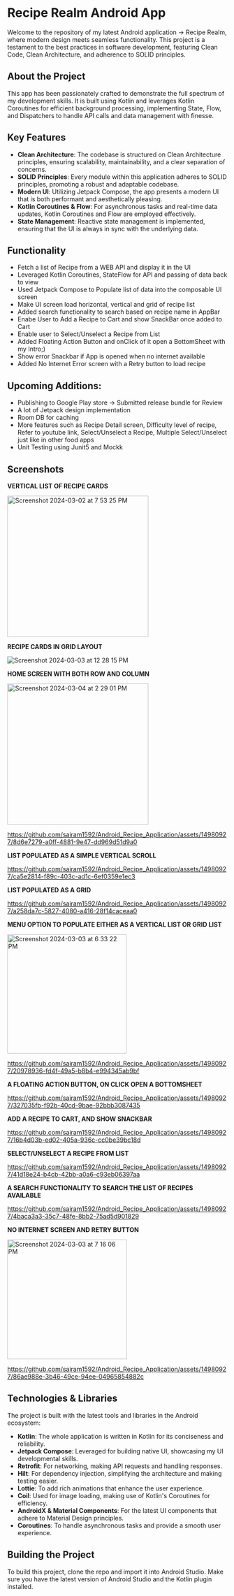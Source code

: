 # Recipe Realm Android App

Welcome to the repository of my latest Android application -> Recipe Realm, where modern design meets seamless functionality. This project is a testament to the best practices in software development, featuring Clean Code, Clean Architecture, and adherence to SOLID principles.

## About the Project

This app has been passionately crafted to demonstrate the full spectrum of my development skills. It is built using Kotlin and leverages Kotlin Coroutines for efficient background processing, implementing State, Flow, and Dispatchers to handle API calls and data management with finesse.

## Key Features

- **Clean Architecture**: The codebase is structured on Clean Architecture principles, ensuring scalability, maintainability, and a clear separation of concerns.
- **SOLID Principles**: Every module within this application adheres to SOLID principles, promoting a robust and adaptable codebase.
- **Modern UI**: Utilizing Jetpack Compose, the app presents a modern UI that is both performant and aesthetically pleasing.
- **Kotlin Coroutines & Flow**: For asynchronous tasks and real-time data updates, Kotlin Coroutines and Flow are employed effectively.
- **State Management**: Reactive state management is implemented, ensuring that the UI is always in sync with the underlying data.

## Functionality
- Fetch a list of Recipe from a WEB API and display it in the UI
- Leveraged Kotlin Coroutines, StateFlow for API and passing of data back to view
- Used Jetpack Compose to Populate list of data into the composable UI screen
- Make UI screen load horizontal, vertical and grid of recipe list
- Added search functionality to search based on recipe name in AppBar
- Enabe User to Add a Recipe to Cart and show SnackBar once added to Cart
- Enable user to Select/Unselect a Recipe from List
- Added Floating Action Button and onClick of it open a BottomSheet with my Intro;)
- Show error Snackbar if App is opened when no internet available
- Added No Internet Error screen with a Retry button to load recipe

## Upcoming Additions:
- Publishing to Google Play store -> Submitted release bundle for Review
- A lot of Jetpack design implementation
- Room DB for caching
- More features such as Recipe Detail screen, Difficulty level of recipe, Refer to youtube link, Select/Unselect a Recipe, Multiple Select/Unselect just like in other food apps
- Unit Testing using Junit5 and Mockk

## Screenshots

**VERTICAL LIST OF RECIPE CARDS**

<img width="323" alt="Screenshot 2024-03-02 at 7 53 25 PM" src="https://github.com/sairam1592/Android_Recipe_Application/assets/14980927/19ed87ad-8319-450d-8681-5cab8253ccc3">


**RECIPE CARDS IN GRID LAYOUT**

![Screenshot 2024-03-03 at 12 28 15 PM](https://github.com/sairam1592/Android_Recipe_Application/assets/14980927/b809df37-3aba-4fb7-8af1-3aad816492d0)


**HOME SCREEN WITH BOTH ROW AND COLUMN**

<img width="323" alt="Screenshot 2024-03-04 at 2 29 01 PM" src="https://github.com/sairam1592/Android_Recipe_Application/assets/14980927/f0d7a15b-61e0-4980-9764-fdfcf39c6d79">


https://github.com/sairam1592/Android_Recipe_Application/assets/14980927/8d6e7279-a0ff-4881-9e47-dd969d51d9a0




**LIST POPULATED AS A SIMPLE VERTICAL SCROLL**

https://github.com/sairam1592/Android_Recipe_Application/assets/14980927/ca5e2814-f89c-403c-ad1c-6ef0359e1ec3


**LIST POPULATED AS A GRID**

https://github.com/sairam1592/Android_Recipe_Application/assets/14980927/a258da7c-5827-4080-a416-28f14caceaa0


**MENU OPTION TO POPULATE EITHER AS A VERTICAL LIST OR GRID LIST**

<img width="273" alt="Screenshot 2024-03-03 at 6 33 22 PM" src="https://github.com/sairam1592/Android_Recipe_Application/assets/14980927/9ec11efe-f140-493c-996c-2542799f5c42">


https://github.com/sairam1592/Android_Recipe_Application/assets/14980927/20978936-fd4f-49a5-b8b4-e994345ab9bf


**A FLOATING ACTION BUTTON, ON CLICK OPEN A BOTTOMSHEET**

https://github.com/sairam1592/Android_Recipe_Application/assets/14980927/327035fb-f92b-40cd-9bae-92bbb3087435


**ADD A RECIPE TO CART, AND SHOW SNACKBAR**

https://github.com/sairam1592/Android_Recipe_Application/assets/14980927/16b4d03b-ed02-405a-936c-cc0be39bc18d


**SELECT/UNSELECT A RECIPE FROM LIST**

https://github.com/sairam1592/Android_Recipe_Application/assets/14980927/41d18e24-b4cb-42bb-a0a6-c93eb06397aa



**A SEARCH FUNCTIONALITY TO SEARCH THE LIST OF RECIPES AVAILABLE**

https://github.com/sairam1592/Android_Recipe_Application/assets/14980927/4baca3a3-35c7-48fe-8bb2-75ad5d901829


**NO INTERNET SCREEN AND RETRY BUTTON**

<img width="274" alt="Screenshot 2024-03-03 at 7 16 06 PM" src="https://github.com/sairam1592/Android_Recipe_Application/assets/14980927/2c9df395-5d63-44c3-a1f2-4f75211e9cdf">


https://github.com/sairam1592/Android_Recipe_Application/assets/14980927/86ae988e-3b46-49ce-94ee-04965854882c



## Technologies & Libraries

The project is built with the latest tools and libraries in the Android ecosystem:

- **Kotlin**: The whole application is written in Kotlin for its conciseness and reliability.
- **Jetpack Compose**: Leveraged for building native UI, showcasing my UI developmental skills.
- **Retrofit**: For networking, making API requests and handling responses.
- **Hilt**: For dependency injection, simplifying the architecture and making testing easier.
- **Lottie**: To add rich animations that enhance the user experience.
- **Coil**: Used for image loading, making use of Kotlin's Coroutines for efficiency.
- **AndroidX & Material Components**: For the latest UI components that adhere to Material Design principles.
- **Coroutines**: To handle asynchronous tasks and provide a smooth user experience.


## Building the Project

To build this project, clone the repo and import it into Android Studio. Make sure you have the latest version of Android Studio and the Kotlin plugin installed.
